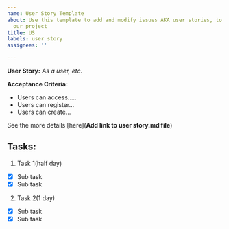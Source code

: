 ```yaml
---
name: User Story Template
about: Use this template to add and modify issues AKA user stories, to be added to
  our project
title: US
labels: user story
assignees: ''

---
```


**User Story:** _As a user, etc._

**Acceptance Criteria:** 
- Users can access.....
- Users can register...
- Users can create...


See the more details [here](**Add link to user story.md file**)


## Tasks:

1. Task 1(half day)
- [x] Sub task
- [x] Sub task

2. Task 2(1 day)
- [x] Sub task
- [x] Sub task
